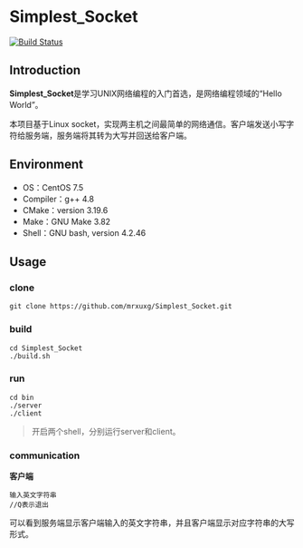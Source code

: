 # Simplest_Socket

[![Build Status](https://travis-ci.com/mrxuxg/Simplest_Socket.svg?branch=master)](https://travis-ci.com/mrxuxg/Simplest_Socket)

## Introduction

**Simplest_Socket**是学习UNIX网络编程的入门首选，是网络编程领域的“Hello World”。

本项目基于Linux socket，实现两主机之间最简单的网络通信。客户端发送小写字符给服务端，服务端将其转为大写并回送给客户端。

## Environment

- OS：CentOS 7.5
- Compiler：g++ 4.8
- CMake：version 3.19.6
- Make：GNU Make 3.82
- Shell：GNU bash, version 4.2.46

## Usage

### clone

```shell
git clone https://github.com/mrxuxg/Simplest_Socket.git
```

### build

```shell
cd Simplest_Socket
./build.sh
```

### run

```shell
cd bin
./server
./client
```

> 开启两个shell，分别运行server和client。

### communication

**客户端**

```
输入英文字符串
//Q表示退出
```

可以看到服务端显示客户端输入的英文字符串，并且客户端显示对应字符串的大写形式。

